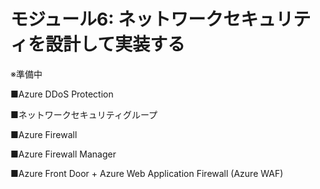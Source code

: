 # モジュール6: ネットワークセキュリティを設計して実装する

※準備中

■Azure DDoS Protection

■ネットワークセキュリティグループ

■Azure Firewall

■Azure Firewall Manager

■Azure Front Door + Azure Web Application Firewall (Azure WAF)
